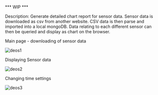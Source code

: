 *** WIP ***

Description: Generate detailed chart report for sensor data. 
Sensor data is downloaded as csv from another website. CSV data is then parse and imported into a local mongoDB.
Data relating to each different sensor can then be queried and display as chart on the browser.


Main page - downloading of sensor data 

![deos1](https://user-images.githubusercontent.com/76518841/180645269-e1bd9067-a92d-4141-b37d-a7310d7196c9.png)

Displaying Sensor data

![deos2](https://user-images.githubusercontent.com/76518841/180645278-2bdb8704-159f-4905-ab83-83ea7213b3d4.png)

Changing time settings

![deos3](https://user-images.githubusercontent.com/76518841/180645286-9ef1bf83-b023-436f-872c-adec7eebcfc6.png)
